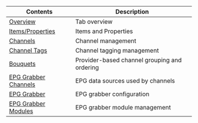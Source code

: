 Contents                               | Description
---------------------------------------|------------------------
[Overview](#overview)                  | Tab overview
[Items/Properties](#items)             | Items and Properties
[Channels](class/channel)              | Channel management
[Channel Tags](class/channeltag)       | Channel tagging management
[Bouquets](class/bouquet)              | Provider-based channel grouping and ordering
[EPG Grabber Channels](class/epggrab_channel)  | EPG data sources used by channels
[EPG Grabber](class/epggrab)            | EPG grabber configuration
[EPG Grabber Modules](class/epggrab_mod)  | EPG grabber module management




